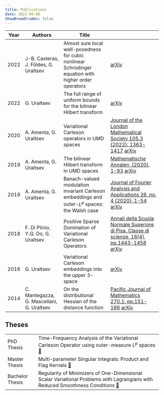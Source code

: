 ```yaml
---
title: Publications
date: 2022-09-06
ShowBreadCrumbs: false
---
```


| Year | Authors                                       | Title                                                                                                 |                                                                                                                                                                                                            |
|------|-----------------------------------------------|-------------------------------------------------------------------------------------------------------|------------------------------------------------------------------------------------------------------------------------------------------------------------------------------------------------------------|
| 2022 | J-B. Casteras, J. Földes, G. Uraltsev         | Almost sure local well-posedness for cubic nonlinear Schrodinger equation with higher order operators | [arXiv](https://arxiv.org/abs/2203.03500)                                                                                                                                       |
| 2022 | G. Uraltsev                                   | The full range of uniform bounds for the bilinear Hilbert transform                                   | [arXiv](https://arxiv.org/abs/2205.09851)                                                                                                                                       |
| 2020 | A. Amenta, G. Uraltsev                    | Variational Carleson operators in UMD spaces                                                          | [Journal of the London Mathematical Society 105.3 (2022): 1363-1417](https://doi.org/10.1112/jlms.12512) [arXiv](https://arxiv.org/abs/2203.03500)                              |
| 2019 | A. Amenta, G. Uraltsev                    | The bilinear Hilbert transform in UMD spaces                                                          | [Mathematische Annalen, (2020), 1-93](https://doi.org/10.1007/s00208-020-02052-y) [arXiv](https://arxiv.org/abs/1909.06416)                                                     |
| 2019 | A. Amenta, G. Uraltsev                    | Banach-valued modulation invariant Carleson embeddings and outer-$L^p$ spaces: the Walsh case         | [Journal of Fourier Analysis and Applications 26, no. 4 (2020): 1-54](https://doi.org/10.1007/s00041-020-09768-0) [arXiv](https://arxiv.org/abs/1905.08681v2)                 |
| 2018 | F. Di Plinio, Y.Q. Do,  G. Uraltsev        | Positive Sparse Domination of Variational Carleson Operators                                          | [Annali della Scuola Normale Superiore di Pisa. Classe di scienze, 18(4), pp.1443-1458](https://doi.org/10.2422/2036-2145.201612_009) [arXiv](https://arxiv.org/abs/1612.03028) |
| 2016 | G. Uraltsev                                  | Variational Carleson embeddings into the upper 3-space                                                | [arXiv](https://arxiv.org/abs/1610.07657)                                                                                                                                       |
| 2014 | C. Mantegazza, G. Mascellani, G. Uraltsev | On the distributional Hessian of the distance function                                                | [Pacific Journal of  Mathematics 270.1: pp.151-166](http://dx.doi.org/10.2140/pjm.2014.270.151) [arXiv](https://arxiv.org/abs/1303.1421)                                                                                                            |

## Theses

|                 |                                                                                                                                                                        |
|-----------------|------------------------------------------------------------------------------------------------------------------------------------------------------------------------|
| PhD Thesis      | Time-Frequency Analysis of the Variational Carleson Operator using outer-measure $L^{p}$ spaces  [🔗](./guraltsev-PhDThesis.pdf)                                  |
| Master Thesis   | Multi-parameter Singular Integrals: Product and Flag Kernels  [🔗](./guraltsev-masterThesis.pdf)                                                                   |
| Bachelor Thesis | Regularity of Minimizers of One-Dimensional Scalar Variational Problems with Lagrangians with Reduced Smoothness Conditions  [🔗](./guraltsev-bachelorThesis.pdf) |
